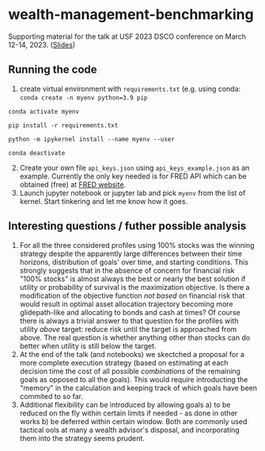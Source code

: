 # wealth-management-benchmarking

Supporting material for the talk at USF 2023 DSCO conference on March 12-14, 2023.
([Slides](https://docs.google.com/presentation/d/12Crkv4Z4dEtlaUO5aMwsxx3SPhJS0S4OpQ0EU_Hpc0Y/edit?usp=share_link))

## Running the code ##
1. create virtual environment with `requirements.txt` 
  (e.g. using conda:
  `conda create -n myenv python=3.9 pip`
  
  `conda activate myenv`
  
  `pip install -r requirements.txt`
  
  `python -m ipykernel install --name myenv --user`
  
  `conda deactivate`
  
2. Create your own file `api_keys.json` using `api_keys_example.json` as an example. Currently the only key needed is for FRED API which can be obtained (free) at [FRED website](https://fredaccount.stlouisfed.org/apikeys).
3. Launch jupyter notebook or jupyter lab and pick `myenv` from the list of kernel. Start tinkering and let me know how it goes.

## Interesting questions / futher possible analysis ##

1. For all the three considered profiles using 100% stocks was the winning strategy despite the apparently large differences between their time  horizons,  distribution of goals' over time, and starting conditions. This strongly suggests that in the absence of concern for financial risk "100% stocks" is almost always the best  or nearly the best solution if utility or probability of survival is the maximization objective. Is there a modification of the objective function _not based_ on financial risk that would result in optimal asset allocation trajectory becoming more glidepath-like and allocating to bonds and cash at times? Of course there is always a trivial answer to that question for the  profiles with utility _above_ target: reduce risk until the target is approached from above. The real question is whether anything other than stocks can do better when utility is still below the target. 
2. At the end of the talk (and notebooks) we skectched a proposal for a more complete execution strategy (based on estimating at each decision time the cost of all possible _combinations_ of the remaining goals as opposed to all the goals). This would require introducting the "memory" in the calculation and keeping track of which goals have been commited to so far. 
3. Additional flexibility can be introduced by allowing goals a) to be reduced on the fly within certain limits if needed - as done in other works b) be deferred within certain window. Both are commonly used tactical ools at many a wealth advisor's disposal, and incorporating them into the strategy seems prudent.   
          
    


